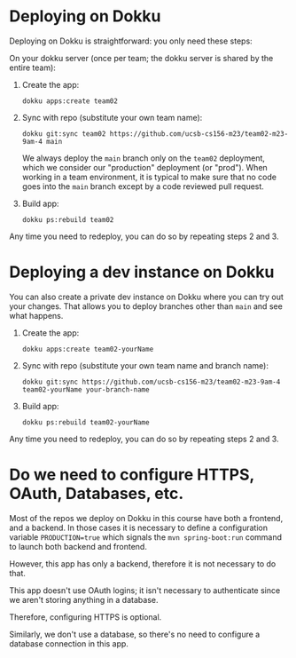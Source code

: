
# Deploying on Dokku

Deploying on Dokku is straightforward: you only need these steps:

On your dokku server (once per team; the dokku server is shared by
the entire team):

1. Create the app: 
   ```
   dokku apps:create team02
   ```
   
2. Sync with repo (substitute your own team name):
   ```
   dokku git:sync team02 https://github.com/ucsb-cs156-m23/team02-m23-9am-4 main
   ```

   We always deploy the `main` branch only on the `team02` deployment, which we consider our "production" deployment (or "prod").  When working in a team environment, it is typical
   to make sure that no code goes into the `main` branch except
   by a code reviewed pull request.

3. Build app:
   ```
   dokku ps:rebuild team02
   ```

Any time you need to redeploy, you can do so by repeating steps 2 and 3.

# Deploying a dev instance on Dokku

You can also create a private dev instance on Dokku
where you can try out your changes.  That allows you to 
deploy branches other than `main` and see what happens.

1. Create the app: 
   ```
   dokku apps:create team02-yourName
   ```
2. Sync with repo (substitute your own team name and branch name):
   ```
   dokku git:sync https://github.com/ucsb-cs156-m23/team02-m23-9am-4 team02-yourName your-branch-name
   ```
3. Build app:
   ```
   dokku ps:rebuild team02-yourName
   ```

Any time you need to redeploy, you can do so by repeating steps 2 and 3.

# Do we need to configure HTTPS, OAuth, Databases, etc.

Most of the repos we deploy on Dokku in this course have both
a frontend, and a backend. In those cases it is necessary to define a configuration variable `PRODUCTION=true` which signals the `mvn spring-boot:run` command to launch both backend and 
frontend.

However, this app has only a backend, therefore it is not necessary
to do that.

This app doesn't use OAuth logins; it isn't necessary to authenticate since we aren't storing anything in a database.

Therefore, configuring HTTPS is optional. 

Similarly, we don't use a database, so there's no need to configure
a database connection in this app.
